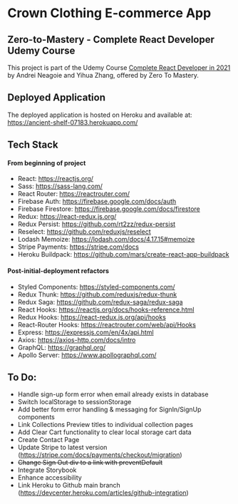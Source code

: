 # Crown Clothing E-commerce App

## Zero-to-Mastery - Complete React Developer Udemy Course
This project is part of the Udemy Course [Complete React Developer in 2021](https://www.udemy.com/course/complete-react-developer-zero-to-mastery/) by Andrei Neagoie and Yihua Zhang, offered by Zero To Mastery.

## Deployed Application
The deployed application is hosted on Heroku and available at: 
https://ancient-shelf-07183.herokuapp.com/

## Tech Stack

#### From beginning of project
- React: https://reactjs.org/
- Sass: https://sass-lang.com/
- React Router: https://reactrouter.com/
- Firebase Auth: https://firebase.google.com/docs/auth
- Firebase Firestore: https://firebase.google.com/docs/firestore
- Redux: https://react-redux.js.org/
- Redux Persist: https://github.com/rt2zz/redux-persist
- Reselect: https://github.com/reduxjs/reselect
- Lodash Memoize: https://lodash.com/docs/4.17.15#memoize
- Stripe Payments: https://stripe.com/docs 
- Heroku Buildpack: https://github.com/mars/create-react-app-buildpack 

#### Post-initial-deployment refactors
- Styled Components: https://styled-components.com/
- Redux Thunk: https://github.com/reduxjs/redux-thunk
- Redux Saga: https://github.com/redux-saga/redux-saga
- React Hooks: https://reactjs.org/docs/hooks-reference.html
- Redux Hooks: https://react-redux.js.org/api/hooks
- React-Router Hooks: https://reactrouter.com/web/api/Hooks
- Express: https://expressjs.com/en/4x/api.html 
- Axios: https://axios-http.com/docs/intro 
- GraphQL: https://graphql.org/
- Apollo Server: https://www.apollographql.com/

## To Do: 
- Handle sign-up form error when email already exists in database
- Switch localStorage to sessionStorage
- Add better form error handling & messaging for SignIn/SignUp components
- Link Collections Preview titles to individual collection pages
- Add Clear Cart functionality to clear local storage cart data
- Create Contact Page
- Update Stripe to latest version (https://stripe.com/docs/payments/checkout/migration)
- ~~Change Sign Out div to a link with preventDefault~~
- Integrate Storybook
- Enhance accessibility
- Link Heroku to Github main branch (https://devcenter.heroku.com/articles/github-integration)